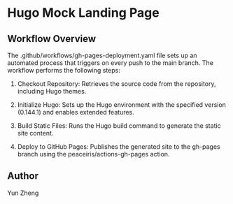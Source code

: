 # Hugo Mock Landing Page

## Workflow Overview

The .github/workflows/gh-pages-deployment.yaml file sets up an automated process that triggers on every push to the main branch. The workflow performs the following steps:

1. Checkout Repository: Retrieves the source code from the repository, including Hugo themes.

2. Initialize Hugo: Sets up the Hugo environment with the specified version (0.144.1) and enables extended features.

3. Build Static Files: Runs the Hugo build command to generate the static site content.

4. Deploy to GitHub Pages: Publishes the generated site to the gh-pages branch using the peaceiris/actions-gh-pages action.

## Author
Yun Zheng
